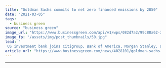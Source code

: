 ```yaml
---
title: "Goldman Sachs commits to net zero financed emissions by 2050"
date: "2021-03-05"
tags: 
  - business green
source: "business green"
image_url: "https://www.businessgreen.com/api/v1/wps/082d7a2/99c88a62-33de-4d9b-b867-6b8985280665/5/Goldman-Sachs-Europe-HQ-Plumtree-Court-London-185x114.jpg"
image_fp: "/assets/img/post_thumbnails/50.jpg"
lead: "
 US investment bank joins Citigroup, Bank of America, Morgan Stanley, and JP Morgan Chase in pledging to slash emissions from its financing activities over the coming decades ..."
article_url: "https://www.businessgreen.com/news/4028101/goldman-sachs-commits-net-zero-financed-emissions-2050"
---
```


---
